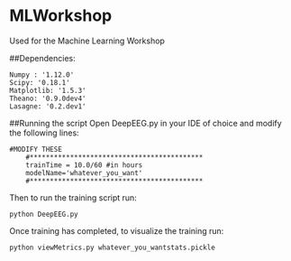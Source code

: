 # MLWorkshop
Used for the Machine Learning Workshop

##Dependencies:
```
Numpy : '1.12.0'
Scipy: '0.18.1'
Matplotlib: '1.5.3'
Theano: '0.9.0dev4'
Lasagne: '0.2.dev1'
```
##Running the script
Open DeepEEG.py in your IDE of choice and modify the following lines:
```
#MODIFY THESE
	#*******************************************
	trainTime = 10.0/60 #in hours
	modelName='whatever_you_want'
	#*******************************************
```

Then to run the training script run:
```
python DeepEEG.py
```

Once training has completed, to visualize the training run:
```
python viewMetrics.py whatever_you_wantstats.pickle
```
